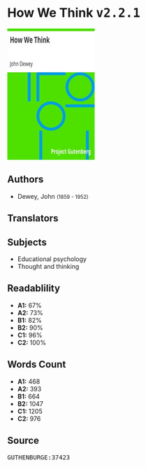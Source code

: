 # How We Think <kbd>v2.2.1</kbd>

![](./cover.medium.jpg "")

## Authors


 - Dewey, John <small>(1859 - 1952)</small>

## Translators



## Subjects


 - Educational psychology
 - Thought and thinking

## Readablility


 - **A1:** 67%
 - **A2:** 73%
 - **B1:** 82%
 - **B2:** 90%
 - **C1:** 96%
 - **C2:** 100%

## Words Count


 - **A1:** 468
 - **A2:** 393
 - **B1:** 664
 - **B2:** 1047
 - **C1:** 1205
 - **C2:** 976

## Source


<kbd>GUTHENBURGE:37423</kbd>
